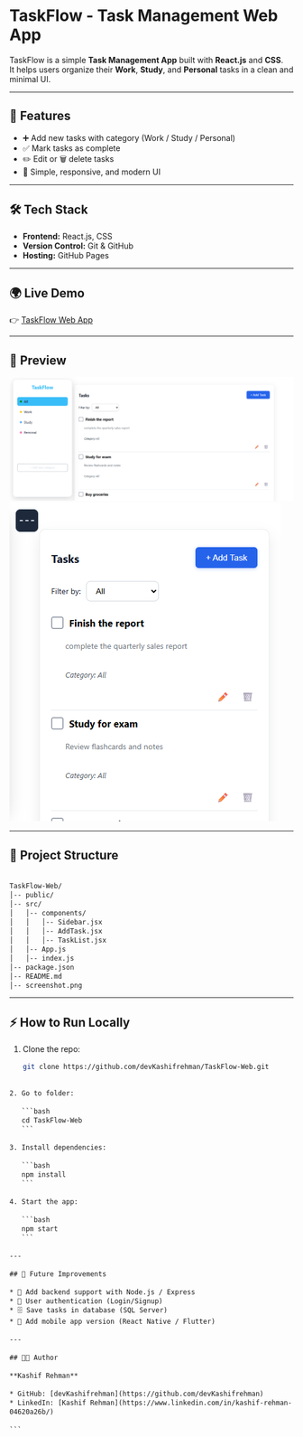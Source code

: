 
# TaskFlow - Task Management Web App  

TaskFlow is a simple **Task Management App** built with **React.js** and **CSS**.  
It helps users organize their **Work**, **Study**, and **Personal** tasks in a clean and minimal UI.  

---

## 🚀 Features
- ➕ Add new tasks with category (Work / Study / Personal)  
- ✅ Mark tasks as complete  
- ✏️ Edit or 🗑️ delete tasks  
- 🎨 Simple, responsive, and modern UI  

---

## 🛠 Tech Stack
- **Frontend:** React.js, CSS  
- **Version Control:** Git & GitHub  
- **Hosting:** GitHub Pages 

---

## 🌍 Live Demo  
👉 [TaskFlow Web App](https://devKashifrehman.github.io/TaskFlow-Web/)  

---

## 📸 Preview  
![TaskFlow UI](./Screenshot%202025-09-09%20120931.png)  
![TaskFlow UI](./Screenshot%202025-09-09%20121035.png)

---

## 📂 Project Structure
```

TaskFlow-Web/
│-- public/
│-- src/
│   │-- components/
│   │   │-- Sidebar.jsx
│   │   │-- AddTask.jsx
│   │   │-- TaskList.jsx
│   │-- App.js
│   │-- index.js
│-- package.json
│-- README.md
│-- screenshot.png

````

---

## ⚡ How to Run Locally

1. Clone the repo:
   ```bash
   git clone https://github.com/devKashifrehman/TaskFlow-Web.git
````

2. Go to folder:

   ```bash
   cd TaskFlow-Web
   ```

3. Install dependencies:

   ```bash
   npm install
   ```

4. Start the app:

   ```bash
   npm start
   ```

---

## 📌 Future Improvements

* 🔗 Add backend support with Node.js / Express
* 🔐 User authentication (Login/Signup)
* 🗄️ Save tasks in database (SQL Server)
* 📱 Add mobile app version (React Native / Flutter)

---

## 👨‍💻 Author

**Kashif Rehman**

* GitHub: [devKashifrehman](https://github.com/devKashifrehman)
* LinkedIn: [Kashif Rehman](https://www.linkedin.com/in/kashif-rehman-04620a26b/)

```


